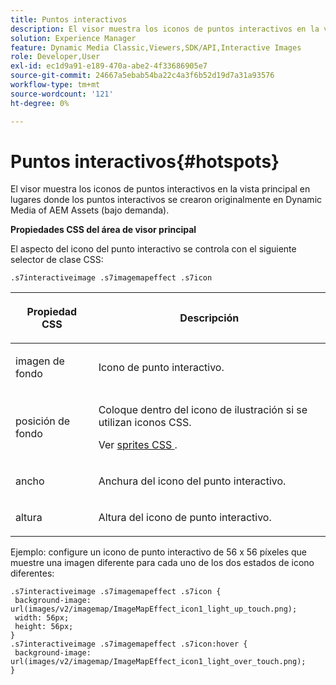 ```yaml
---
title: Puntos interactivos
description: El visor muestra los iconos de puntos interactivos en la vista principal en lugares donde los puntos interactivos se crearon originalmente en Dynamic Media of AEM Assets (bajo demanda).
solution: Experience Manager
feature: Dynamic Media Classic,Viewers,SDK/API,Interactive Images
role: Developer,User
exl-id: ec1d9a91-e189-470a-abe2-4f33686905e7
source-git-commit: 24667a5ebab54ba22c4a3f6b52d19d7a31a93576
workflow-type: tm+mt
source-wordcount: '121'
ht-degree: 0%

---
```


# Puntos interactivos{#hotspots}

El visor muestra los iconos de puntos interactivos en la vista principal en lugares donde los puntos interactivos se crearon originalmente en Dynamic Media of AEM Assets (bajo demanda).

<!--<a id="section_061E550C1C1D4DB2BD663A898895B38C"></a>-->

**Propiedades CSS del área de visor principal**

El aspecto del icono del punto interactivo se controla con el siguiente selector de clase CSS:

```
.s7interactiveimage .s7imagemapeffect .s7icon
```

<table id="table_94EE3F5BBE4547C0B4943471CEE7EDE4"> 
 <thead> 
  <tr> 
   <th colname="col1" class="entry"> <p> Propiedad CSS </p> </th> 
   <th colname="col2" class="entry"> <p>Descripción </p> </th> 
  </tr> 
 </thead>
 <tbody> 
  <tr> 
   <td colname="col1"> <p> <span class="codeph"> imagen de fondo </span> </p> </td> 
   <td colname="col2"> <p>Icono de punto interactivo. </p> </td> 
  </tr> 
  <tr> 
   <td colname="col1"> <p> <span class="codeph"> posición de fondo </span> </p> </td> 
   <td colname="col2"> <p>Coloque dentro del icono de ilustración si se utilizan iconos CSS. </p> <p>Ver <a href="../../../c-html5-aem-asset-viewers/c-html5-aem-interactive-images/c-html5-aem-interactive-image-customizingviewer/c-html5-aem-interactive-image-customizingviewer.md#section-9b6d8d601cb441d08214dada7bb4eddc" format="dita" scope="local"> sprites CSS </a>. </p> </td> 
  </tr> 
  <tr> 
   <td colname="col1"> <p> <span class="codeph"> ancho </span> </p> </td> 
   <td colname="col2"> <p>Anchura del icono del punto interactivo. </p> </td> 
  </tr> 
  <tr> 
   <td colname="col1"> <p> <span class="codeph"> altura </span> </p> </td> 
   <td colname="col2"> <p>Altura del icono de punto interactivo. </p> </td> 
  </tr> 
 </tbody> 
</table>

Ejemplo: configure un icono de punto interactivo de 56 x 56 píxeles que muestre una imagen diferente para cada uno de los dos estados de icono diferentes:

```
.s7interactiveimage .s7imagemapeffect .s7icon { 
 background-image: url(images/v2/imagemap/ImageMapEffect_icon1_light_up_touch.png); 
 width: 56px; 
 height: 56px; 
} 
.s7interactiveimage .s7imagemapeffect .s7icon:hover { 
 background-image: url(images/v2/imagemap/ImageMapEffect_icon1_light_over_touch.png); 
}
```
